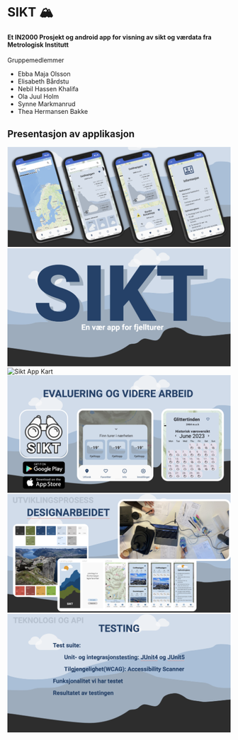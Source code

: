 # SIKT 🏔️
#### Et IN2000 Prosjekt og android app for visning av sikt og værdata fra Metrologisk Institutt

Gruppemedlemmer

- Ebba Maja Olsson
- Elisabeth Bårdstu
- Nebil Hassen Khalifa
- Ola Juul Holm
- Synne Markmanrud
- Thea Hermansen Bakke

## Presentasjon av applikasjon
![Sikt App All Screens](https://github.com/ebbaolss/IN2000-Sikt/blob/master/Sikt%20app.png?raw=true)
![Sikt App Profile](https://github.com/ebbaolss/IN2000-Sikt/blob/master/Profil.png?raw=true)
![Sikt App Kart](https://github.com/ebbaolss/IN2000-Sikt/blob/master/Kart%20teknologi%20og%20søkemotor.png?raw=true)
![Sikt App Videre Arbeid](https://github.com/ebbaolss/IN2000-Sikt/blob/master/Videre%20arbeid.png?raw=true)
![Sikt App Design prosess](https://github.com/ebbaolss/IN2000-Sikt/blob/master/Designprosess.png?raw=true)
![Sikt App Testing](https://github.com/ebbaolss/IN2000-Sikt/blob/master/Testing%20av%20applikasjon.png?raw=true)
